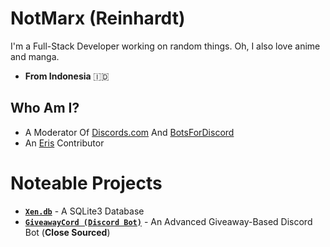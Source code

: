 # NotMarx (Reinhardt)
I'm a Full-Stack Developer working on random things. Oh, I also love anime and manga.

- **From Indonesia** 🇮🇩

## Who Am I?

- A Moderator Of [Discords.com](https://discords.com) And [BotsForDiscord](https://discords.com/bots)
- An [Eris](https://github.com/abalabahaha/eris) Contributor

# Noteable Projects
- **[`Xen.db`](https://github.com/NotMarx/Xen.db)** - A SQLite3 Database
- **[`GiveawayCord (Discord Bot)`](https://github.com/NotMarx/GiveawayCord)** - An Advanced Giveaway-Based Discord Bot (**Close Sourced**)
